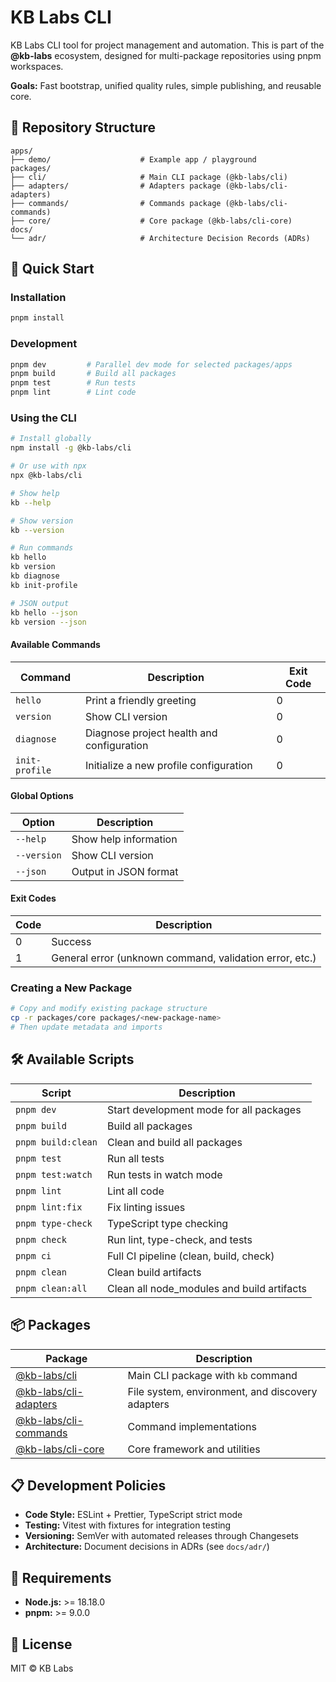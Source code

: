 # KB Labs CLI

KB Labs CLI tool for project management and automation. This is part of the **@kb-labs** ecosystem, designed for multi-package repositories using pnpm workspaces.

**Goals:** Fast bootstrap, unified quality rules, simple publishing, and reusable core.

## 📁 Repository Structure

```
apps/
├── demo/                    # Example app / playground
packages/
├── cli/                     # Main CLI package (@kb-labs/cli)
├── adapters/                # Adapters package (@kb-labs/cli-adapters)
├── commands/                # Commands package (@kb-labs/cli-commands)
├── core/                    # Core package (@kb-labs/cli-core)
docs/
└── adr/                     # Architecture Decision Records (ADRs)
```

## 🚀 Quick Start

### Installation

```bash
pnpm install
```

### Development

```bash
pnpm dev         # Parallel dev mode for selected packages/apps
pnpm build       # Build all packages
pnpm test        # Run tests
pnpm lint        # Lint code
```

### Using the CLI

```bash
# Install globally
npm install -g @kb-labs/cli

# Or use with npx
npx @kb-labs/cli

# Show help
kb --help

# Show version
kb --version

# Run commands
kb hello
kb version
kb diagnose
kb init-profile

# JSON output
kb hello --json
kb version --json
```

#### Available Commands

| Command | Description | Exit Code |
|---------|-------------|-----------|
| `hello` | Print a friendly greeting | 0 |
| `version` | Show CLI version | 0 |
| `diagnose` | Diagnose project health and configuration | 0 |
| `init-profile` | Initialize a new profile configuration | 0 |

#### Global Options

| Option | Description |
|--------|-------------|
| `--help` | Show help information |
| `--version` | Show CLI version |
| `--json` | Output in JSON format |

#### Exit Codes

| Code | Description |
|------|-------------|
| 0 | Success |
| 1 | General error (unknown command, validation error, etc.) |

### Creating a New Package

```bash
# Copy and modify existing package structure
cp -r packages/core packages/<new-package-name>
# Then update metadata and imports
```

## 🛠️ Available Scripts

| Script             | Description                                |
| ------------------ | ------------------------------------------ |
| `pnpm dev`         | Start development mode for all packages    |
| `pnpm build`       | Build all packages                         |
| `pnpm build:clean` | Clean and build all packages               |
| `pnpm test`        | Run all tests                              |
| `pnpm test:watch`  | Run tests in watch mode                    |
| `pnpm lint`        | Lint all code                              |
| `pnpm lint:fix`    | Fix linting issues                         |
| `pnpm type-check`  | TypeScript type checking                   |
| `pnpm check`       | Run lint, type-check, and tests            |
| `pnpm ci`          | Full CI pipeline (clean, build, check)     |
| `pnpm clean`       | Clean build artifacts                      |
| `pnpm clean:all`   | Clean all node_modules and build artifacts |

## 📦 Packages

| Package                                       | Description                                      |
| --------------------------------------------- | ------------------------------------------------ |
| [@kb-labs/cli](./packages/cli/)               | Main CLI package with `kb` command               |
| [@kb-labs/cli-adapters](./packages/adapters/) | File system, environment, and discovery adapters |
| [@kb-labs/cli-commands](./packages/commands/) | Command implementations                          |
| [@kb-labs/cli-core](./packages/core/)         | Core framework and utilities                     |

## 📋 Development Policies

- **Code Style:** ESLint + Prettier, TypeScript strict mode
- **Testing:** Vitest with fixtures for integration testing
- **Versioning:** SemVer with automated releases through Changesets
- **Architecture:** Document decisions in ADRs (see `docs/adr/`)

## 🔧 Requirements

- **Node.js:** >= 18.18.0
- **pnpm:** >= 9.0.0

## 📄 License

MIT © KB Labs
